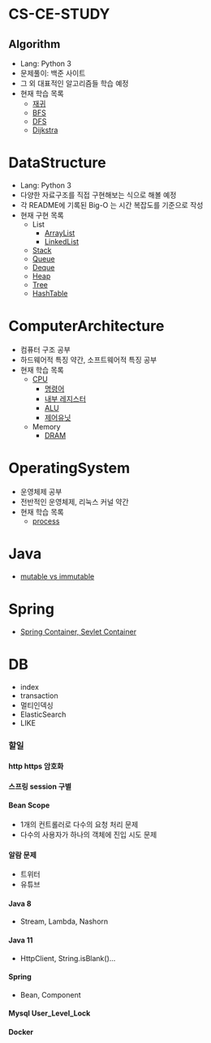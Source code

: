 # CS-CE-STUDY
## Algorithm
- Lang: Python 3
- 문제풀이: 백준 사이트
- 그 외 대표적인 알고리즘들 학습 예정
- 현재 학습 목록
    - [재귀](https://github.com/lcw3176/Algorithm-DataStructure/tree/master/algorithm/representative/recursion)
    - [BFS](https://github.com/lcw3176/Algorithm-DataStructure/tree/master/algorithm/representative/bfs)
    - [DFS](https://github.com/lcw3176/Algorithm-DataStructure/tree/master/algorithm/representative/dfs)
    - [Dijkstra](https://github.com/lcw3176/Algorithm-DataStructure/tree/master/algorithm/representative/dijkstra)
# DataStructure
- Lang: Python 3
- 다양한 자료구조를 직접 구현해보는 식으로 해볼 예정
- 각 README에 기록된 Big-O 는 시간 복잡도를 기준으로 작성
- 현재 구현 목록
    - List
        - [ArrayList](https://github.com/lcw3176/Algorithm-DataStructure/tree/master/dataStructure/ArrayList) 
        - [LinkedList](https://github.com/lcw3176/Algorithm-DataStructure/tree/master/dataStructure/LinkedList) 
    - [Stack](https://github.com/lcw3176/Algorithm-DataStructure/tree/master/dataStructure/Stack) 
    - [Queue](https://github.com/lcw3176/Algorithm-DataStructure/tree/master/dataStructure/Queue)
    - [Deque](https://github.com/lcw3176/Algorithm-DataStructure/tree/master/dataStructure/Deque)
    - [Heap](https://github.com/lcw3176/Algorithm-DataStructure/tree/master/dataStructure/Heap)
    - [Tree](https://github.com/lcw3176/Algorithm-DataStructure/tree/master/dataStructure/Tree)
    - [HashTable](https://github.com/lcw3176/CS-CE-Study/tree/master/dataStructure/HashTable)
# ComputerArchitecture
- 컴퓨터 구조 공부
- 하드웨어적 특징 약간, 소프트웨어적 특징 공부
- 현재 학습 목록
    - [CPU](https://github.com/lcw3176/Algorithm-DataStructure/tree/master/computerArchitecture/cpu)
        - [명령어](https://github.com/lcw3176/Algorithm-DataStructure/tree/master/computerArchitecture/cpu/INSTRUCTION)
        - [내부 레지스터](https://github.com/lcw3176/Algorithm-DataStructure/tree/master/computerArchitecture/cpu/REGISTER)
        - [ALU](https://github.com/lcw3176/CS-CE-Study/tree/master/computerArchitecture/cpu/ALU)
        - [제어유닛](https://github.com/lcw3176/CS-CE-Study/tree/master/computerArchitecture/cpu/CONTROL_UNIT)
    - Memory
        - [DRAM](https://github.com/lcw3176/Algorithm-DataStructure/tree/master/computerArchitecture/memory/DRAM)

# OperatingSystem
- 운영체제 공부
- 전반적인 운영체제, 리눅스 커널 약간
- 현재 학습 목록
    - [process](https://github.com/lcw3176/CS-CE-Study/tree/master/operatingSystem/process)

# Java
- [mutable vs immutable](https://github.com/lcw3176/CS-CE-Study/blob/master/java/mutable_immutable.md)

# Spring
- [Spring Container, Sevlet Container](https://github.com/lcw3176/CS-CE-Study/blob/master/spring/spring_servlet.md)

# DB
- index
- transaction
- 멀티인덱싱
- ElasticSearch
- LIKE

### 할일

#### http https 암호화
#### 스프링 session 구별
#### Bean Scope
- 1개의 컨트롤러로 다수의 요청 처리 문제
- 다수의 사용자가 하나의 객체에 진입 시도 문제
#### 알람 문제
- 트위터
- 유튜브

#### Java 8 
- Stream, Lambda, Nashorn

#### Java 11
- HttpClient, String.isBlank()...

#### Spring
- Bean, Component

#### Mysql User_Level_Lock
#### Docker